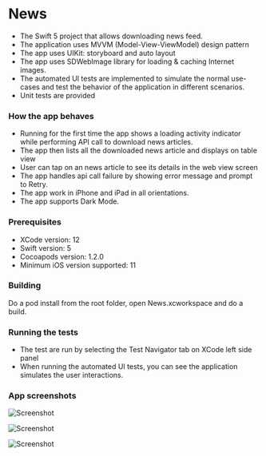 # News

* The Swift 5 project that allows downloading news feed. 
* The application uses MVVM (Model-View-ViewModel) design pattern
* The app uses UIKit: storyboard and auto layout
* The app uses SDWebImage library for loading & caching Internet images.
* The automated UI tests are implemented to simulate the normal use-cases and test the behavior of the application in different scenarios.
* Unit tests are provided

### How the app behaves

* Running for the first time the app shows a loading activity indicator while performing API call to download news articles. 
* The app then lists all the downloaded news article and displays on table view 
* User can tap on an news article to see its details in the web view screen
* The app handles api call failure by showing error message and prompt to Retry.
* The app work in iPhone and iPad in all orientations.
* The app supports Dark Mode.

### Prerequisites

* XCode version: 12
* Swift version: 5
* Cocoapods version: 1.2.0
* Minimum iOS version supported: 11 

### Building

Do a pod install from the root folder, open News.xcworkspace and do a build.

### Running the tests

* The  test are run by selecting the Test Navigator tab on XCode left side panel
* When running the automated UI tests, you can see the application simulates the user interactions. 

### App screenshots
![Screenshot](/light.png) 

![Screenshot](/dark.png)

![Screenshot](/web.png)

